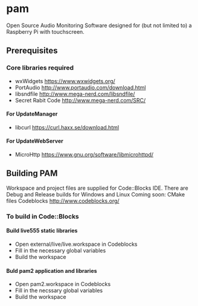 # pam
Open Source Audio Monitoring Software designed for (but not limited to) a Raspberry Pi with touchscreen.

## Prerequisites

### Core libraries required

* wxWidgets   https://www.wxwidgets.org/
* PortAudio   http://www.portaudio.com/download.html
* libsndfile   http://www.mega-nerd.com/libsndfile/
* Secret Rabit Code  http://www.mega-nerd.com/SRC/


#### For UpdateManager
* libcurl  https://curl.haxx.se/download.html


#### For UpdateWebServer
* MicroHttp  https://www.gnu.org/software/libmicrohttpd/

## Building PAM

Workspace and project files are supplied for Code::Blocks IDE. There are Debug and Release builds for Windows and Linux
Coming soon: CMake files
Codeblocks  http://www.codeblocks.org/

### To build in Code::Blocks

#### Build live555 static libraries
* Open external/live/live.workspace in Codeblocks
* Fill in the necessary global variables
* Build the workspace

#### Buld pam2 application and libraries
* Open pam2.workspace in Codeblocks
* Fill in the necssary global variables
* Build the workspace

